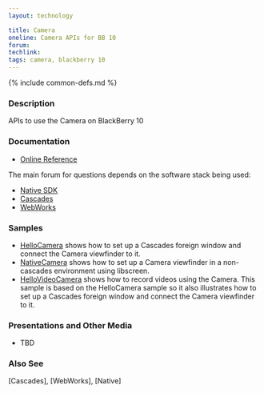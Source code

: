 ```yaml
---
layout: technology

title: Camera
oneline: Camera APIs for BB 10
forum:
techlink:
tags: camera, blackberry 10
---
```

{% include common-defs.md %}

### Description

APIs to use the Camera on BlackBerry 10

### Documentation

* [Online Reference](https://bdsc.webapps.blackberry.com/native/beta/reference/com.qnx.doc.camera.lib_ref/topic/overview.html)

The main forum for questions depends on the software stack being used:

* [Native SDK](http://supportforums.blackberry.com/t5/Native-Development/bd-p/native_sdk)
* [Cascades](http://supportforums.blackberry.com/t5/Cascades-Development/bd-p/Cascades)
* [WebWorks](http://supportforums.blackberry.com/t5/Web-and-WebWorks-Development/bd-p/browser_dev)

### Samples

* [HelloCamera](https://github.com/blackberry/Cascades-Community-Samples/tree/master/HelloCamera)
shows how to set up a Cascades foreign window and connect the Camera viewfinder to it.
* [NativeCamera](https://github.com/blackberry/Cascades-Community-Samples/tree/master/NativeCamera)
shows how to set up a Camera viewfinder in a non-cascades environment using libscreen.
* [HelloVideoCamera](https://github.com/blackberry/Cascades-Community-Samples/tree/master/HelloVideoCamera)
shows how to record videos using the Camera.  This sample is based on the HelloCamera sample so it also illustrates how to set up a Cascades foreign window and connect the Camera viewfinder to it.

### Presentations and Other Media

* TBD

### Also See
[Cascades], [WebWorks], [Native]

